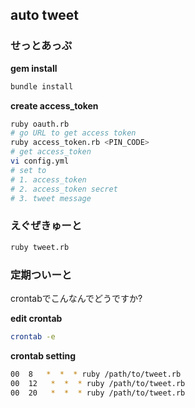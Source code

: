 ## auto tweet

### せっとあっぷ

__gem install__

```bash
bundle install
```

__create access_token__
```bash
ruby oauth.rb
# go URL to get access token
ruby access_token.rb <PIN_CODE>
# get access_token
vi config.yml
# set to
# 1. access_token
# 2. access_token secret
# 3. tweet message
```

### えぐぜきゅーと

```bash
ruby tweet.rb
```

### 定期ついーと

crontabでこんなんでどうですか?

__edit crontab__
```bash
crontab -e
```

__crontab setting__
```bash
00  8   *  *  * ruby /path/to/tweet.rb
00  12   *  *  * ruby /path/to/tweet.rb
00  20   *  *  * ruby /path/to/tweet.rb
```
